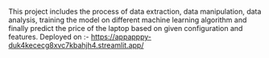 This project includes the process of data extraction, data manipulation, data analysis, training the model on different machine learning algorithm and finally predict the price of the laptop based on given configuration and features.
Deployed on :- https://appapppy-duk4kececg8xvc7kbahjh4.streamlit.app/
